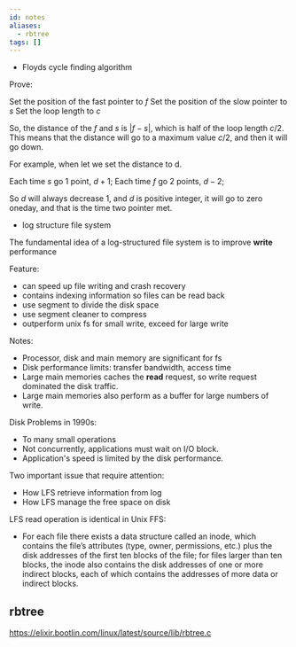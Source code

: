 ```yaml
---
id: notes
aliases:
  - rbtree
tags: []
---
```


- Floyds cycle finding algorithm

<!-- tag: #link-list #floyds #cycle #loop #pointer -->

Prove:

Set the position of the fast pointer to $f$
Set the position of the slow pointer to $s$
Set the loop length to $c$

So, the distance of the $f$ and $s$ is $| f - s |$, which is half of the
loop length $c/2$. This means that the distance will go to a maximum
value $c / 2$, and then it will go down.

For example, when let we set the distance to d.

Each time $s$ go 1 point, $d + 1$;
Each time $f$ go 2 points, $d - 2$;

So $d$ will always decrease 1, and $d$ is positive integer, it will go
to zero oneday, and that is the time two pointer met.

- log structure file system

<!-- tag: #database #log-structure -->

The fundamental idea of a log-structured file system
is to improve **write** performance

Feature:

* can speed up file writing and crash recovery
* contains indexing information so files can be read back
* use segment to divide the disk space
* use segment cleaner to compress
* outperform unix fs for small write, exceed for large write

Notes:

* Processor, disk and main memory are significant for fs
* Disk performance limits: transfer bandwidth, access time
* Large main memories caches the **read** request, so write
request dominated the disk traffic.
* Large main memories also perform as a buffer for large
numbers of write.

Disk Problems in 1990s:

* To many small operations
* Not concurrently, applications must wait on I/O block.
* Application's speed is limited by the disk performance.

Two important issue that require attention:

* How LFS retrieve information from log
* How LFS manage the free space on disk

LFS read operation is identical in Unix FFS:

* For each file there exists a data structure called an inode,
which contains the file’s attributes (type, owner,
permissions, etc.) plus the disk addresses of the first ten
blocks of the file; for files larger than ten blocks, the
inode also contains the disk addresses of one or more indirect
blocks, each of which contains the addresses of more data or
indirect blocks.

## rbtree

<https://elixir.bootlin.com/linux/latest/source/lib/rbtree.c>

